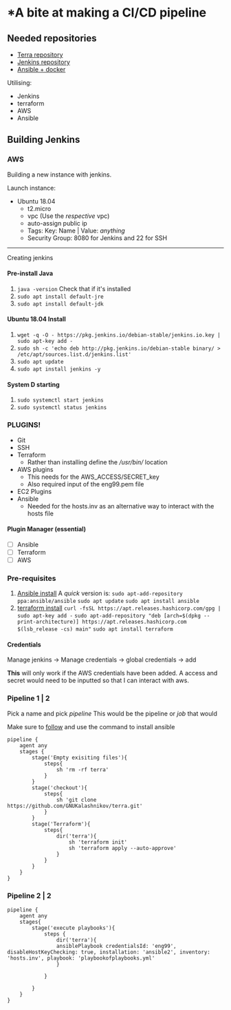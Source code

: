 # *A bite at making a CI/CD pipeline

## Needed repositories
- [Terra repository](https://github.com/GNUKalashnikov/terra)
- [Jenkins repository](https://github.com/GNUKalashnikov/jenkins)
- [Ansible + docker](https://github.com/GNUKalashnikov/docker-ansible)

Utilising:
- Jenkins
- terraform
- AWS
- Ansible

## Building Jenkins

### AWS

Building a new instance with jenkins.

Launch instance:

- Ubuntu 18.04
	- t2.micro
	- vpc (Use the *respective* vpc)
	- auto-assign public ip
	- Tags: Key: Name | Value: *anything*
	- Security Group: 8080 for Jenkins and 22 for SSH

---

Creating jenkins 

#### Pre-install Java
1. `java -version` Check that if it's installed
2. `sudo apt install default-jre`
3. `sudo apt install default-jdk`

#### Ubuntu 18.04 Install
1. `wget -q -O - https://pkg.jenkins.io/debian-stable/jenkins.io.key | sudo apt-key add -`
2. `sudo sh -c 'echo deb http://pkg.jenkins.io/debian-stable binary/ > /etc/apt/sources.list.d/jenkins.list'`
3. `sudo apt update`
4. `sudo apt install jenkins -y`

#### System D starting 
1. `sudo systemctl start jenkins`
2. `sudo systemctl status jenkins`

### PLUGINS!
- Git
- SSH
- Terraform
    - Rather than installing define the */usr/bin/* location
- AWS plugins
    - This needs for the AWS_ACCESS/SECRET_key
    - Also required input of the eng99.pem file
- EC2 Plugins
- Ansible
    - Needed for the hosts.inv as an alternative way to interact with the hosts file

#### Plugin Manager (essential)
- [ ] Ansible
- [ ] Terraform
- [ ] AWS

### Pre-requisites
1. [Ansible install](https://docs.ansible.com/ansible/latest/installation_guide/intro_installation.html)
A *quick* version is:
`sudo apt-add-repository ppa:ansible/ansible`
`sudo apt update`
`sudo apt install ansible`
2. [terraform install](https://www.terraform.io/cli/install/apt)
`curl -fsSL https://apt.releases.hashicorp.com/gpg | sudo apt-key add -`
`sudo apt-add-repository "deb [arch=$(dpkg --print-architecture)] https://apt.releases.hashicorp.com $(lsb_release -cs) main"`
`sudo apt install terraform`
#### Credentials
Manage jenkins -> Manage credentials -> global credentials -> add 

**This** will only work if the AWS credentials have been added.
A access and secret would need to be inputted so that I can interact with aws.




### Pipeline 1 | 2
Pick a name and pick *pipeline*
This would be the pipeline or *job* that would

Make sure to [follow](https://github.com/GNUKalashnikov/iac) and use the command to install ansible

```
pipeline {
    agent any
    stages {
        stage('Empty exisiting files'){
            steps{
                sh 'rm -rf terra'
            }
        }
        stage('checkout'){
            steps{
                sh 'git clone https://github.com/GNUKalashnikov/terra.git'
            }
        }
        stage('Terraform'){
            steps{
                dir('terra'){
                    sh 'terraform init'
                    sh 'terraform apply --auto-approve'
                }
            }
        }
    }
}
```

### Pipeline 2 | 2

```
pipeline {
    agent any
    stages{
        stage('execute playbooks'){
            steps {
                dir('terra'){
                ansiblePlaybook credentialsId: 'eng99', disableHostKeyChecking: true, installation: 'ansible2', inventory: 'hosts.inv', playbook: 'playbookofplaybooks.yml'
                }

            }

        }
    }
}

```

